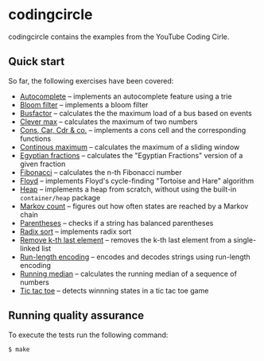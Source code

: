 # codingcircle

codingcircle contains the examples from the YouTube Coding Cirle.

## Quick start

So far, the following exercises have been covered:

- [Autocomplete](./autocomplete/) – implements an autocomplete feature using a trie
- [Bloom filter](./bloomfilter/) – implements a bloom filter
- [Busfactor](./busfactor/) – calculates the the maximum load of a bus based on events
- [Clever max](./clevermax/) – calculates the maximum of two numbers
- [Cons, Car, Cdr & co.](./cons) – implements a cons cell and the corresponding functions
- [Continous maximum](./continuousmax/) – calculates the maximum of a sliding window
- [Egyptian fractions](./egyptianfractions/) – calculates the "Egyptian Fractions" version of a given fraction
- [Fibonacci](./fibonacci/) – calculates the n-th Fibonacci number
- [Floyd](./floyd/) – implements Floyd's cycle-finding "Tortoise and Hare" algorithm
- [Heap](./heap/) – implements a heap from scratch, without using the built-in `container/heap` package
- [Markov count](./markovcount/) – figures out how often states are reached by a Markov chain
- [Parentheses](./parentheses/) – checks if a string has balanced parentheses
- [Radix sort](./radixsort/) – implements radix sort
- [Remove k-th last element](./removekthlastelement/) – removes the k-th last element from a single-linked list
- [Run-length encoding](./runlengthencoding/) – encodes and decodes strings using run-length encoding
- [Running median](./runningmedian/) – calculates the running median of a sequence of numbers
- [Tic tac toe](./tictactoe/) – detects winnning states in a tic tac toe game

## Running quality assurance

To execute the tests run the following command:

```shell
$ make
```
